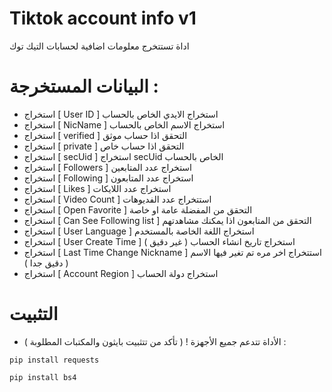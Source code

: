 # Tiktok account info v1
اداة تستتخرج معلومات اضافية لحسابات التيك توك

# البيانات المستخرجة :
- استخراج [ User ID ] استخراج الايدي الخاص بالحساب
- استخراج [ NicName ] استخراج الاسم الخاص بالحساب
- استخراج [ verified ] التحقق اذا حساب موثق
- استخراج [ private ] التحقق اذا حساب خاص
- استخراج [ secUid ] استخراج secUid الخاص بالحساب
- استخراج [ Followers ] استخراج عدد المتابعين
- استخراج [ Following ] استخراج عدد المتابعون
- استخراج [ Likes ]     استخراج عدد اللايكات
- استخراج [ Video Count ] استتخراج عدد الفديوهات
- استخراج [ Open Favorite ] التحقق من المفضلة عامة او خاصة
- استخراج [ Can See Following list ] التحقق من المتابعون اذا يمكنك مشاهدتهم
- استخراج [ User Language ] استخراج اللغة الخاصة بالمستخدم
- استخراج [ User Create Time ] استخراج تاريخ انشاء الحساب ( غير دقيق )
- استخراج [ Last Time Change Nickname ] استتخراج اخر مره تم تغير فيها الاسم ( دقيق جدا )
- استخراج [ Account Region ] استخراج دولة الحساب

# التثبيت
- الأداة تتدعم جميع الأجهزة ! ( تأكد من تتثبيت بايثون والمكتبات المطلوبة ) :
```
pip install requests
```
```
pip install bs4
```
